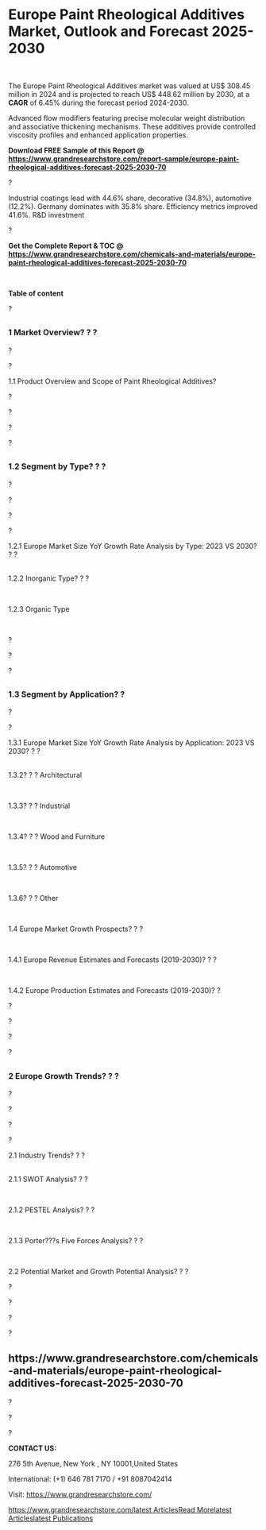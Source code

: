 <h1>Europe Paint Rheological Additives Market, Outlook and Forecast 2025-2030</h1><br/><p>The Europe Paint Rheological Additives market was valued at US$ 308.45 million in 2024 and is projected to reach US$ 448.62 million by 2030, at a <strong>CAGR</strong> of 6.45% during the forecast period 2024-2030.</p>
 
 
 
 <p>Advanced flow modifiers featuring precise molecular weight distribution and associative thickening mechanisms. These additives provide controlled viscosity profiles and enhanced application properties.</p>
 
 
 
 <div><b>Download FREE Sample of this Report @ <a href="https://www.grandresearchstore.com/report-sample/europe-paint-rheological-additives-forecast-2025-2030-70">https://www.grandresearchstore.com/report-sample/europe-paint-rheological-additives-forecast-2025-2030-70</a></b></div>
 
 
 
 <p>? </p>
 
 
 
 <p>Industrial coatings lead with 44.6% share, decorative (34.8%), automotive (12.2%). Germany dominates with 35.8% share. Efficiency metrics improved 41.6%. R&D investment</p>
 
 
 
 <p>? </p>
 
 
 
 <div><b>Get the Complete Report & TOC @ <a href="https://www.grandresearchstore.com/chemicals-and-materials/europe-paint-rheological-additives-forecast-2025-2030-70">https://www.grandresearchstore.com/chemicals-and-materials/europe-paint-rheological-additives-forecast-2025-2030-70</a></b></div>
 
 
 
 <p><br />
 
 <b>Table of content</b></p>
 
 
 
 <p>? </p>
 
 
 
 <h2><span style="font-size:16px"><strong>1 Market Overview? ? ? </strong></span></h2>
 
 
 
 <p>? </p>
 
 
 
 <p>? </p>
 
 
 
 <p>1.1 Product Overview and Scope of Paint Rheological Additives? </p>
 
 
 
 <p>? </p>
 
 
 
 <p>? </p>
 
 
 
 <p>? </p>
 
 
 
 <p>? </p>
 
 
 
 <h2><strong><span style="font-size:16px">1.2 Segment by Type? ? ? </span></strong></h2>
 
 
 
 <p>? </p>
 
 
 
 <p>? </p>
 
 
 
 <p>? </p>
 
 
 
 <p>? </p>
 
 
 
 <p>1.2.1 Europe Market Size YoY Growth Rate Analysis by Type: 2023 VS 2030? ? ? <br />
 
 <br />
 
 1.2.2 Inorganic Type? ? ? <br />
 
 <br />
 
 1.2.3 Organic Type<br />
 
 <br />
 
 ? </p>
 
 
 
 <p>? </p>
 
 
 
 <p>? </p>
 
 
 
 <h2><span style="font-size:16px"><strong>1.3 Segment by Application? ? </strong></span></h2>
 
 
 
 <p>? </p>
 
 
 
 <p>? </p>
 
 
 
 <p>1.3.1 Europe Market Size YoY Growth Rate Analysis by Application: 2023 VS 2030? ? ? <br />
 
 <br />
 
 1.3.2? ? ? Architectural<br />
 
 <br />
 
 1.3.3? ? ? Industrial<br />
 
 <br />
 
 1.3.4? ? ? Wood and Furniture<br />
 
 <br />
 
 1.3.5? ? ? Automotive<br />
 
 <br />
 
 1.3.6? ? ? Other<br />
 
 <br />
 
 1.4 Europe Market Growth Prospects? ? ? <br />
 
 <br />
 
 1.4.1 Europe Revenue Estimates and Forecasts (2019-2030)? ? ? <br />
 
 <br />
 
 1.4.2 Europe Production Estimates and Forecasts (2019-2030)? ? </p>
 
 
 
 <p>? </p>
 
 
 
 <p>? </p>
 
 
 
 <p>? </p>
 
 
 
 <p>? </p>
 
 
 
 <h2><span style="font-size:16px"><strong>2 Europe Growth Trends? ? ? </strong></span></h2>
 
 
 
 <p>? </p>
 
 
 
 <p>? </p>
 
 
 
 <p>? </p>
 
 
 
 <p>? </p>
 
 
 
 <p>2.1 Industry Trends? ? ? <br />
 
 <br />
 
 2.1.1 SWOT Analysis? ? ? <br />
 
 <br />
 
 2.1.2 PESTEL Analysis? ? ? <br />
 
 <br />
 
 2.1.3 Porter???s Five Forces Analysis? ? ? <br />
 
 <br />
 
 2.2 Potential Market and Growth Potential Analysis? ? ? </p>
 
 
 
 <p>? </p>
 
 
 
 <p>? </p>
 
 
 
 <p>? </p>
 
 
 
 <p>? </p>
 
 
 
 <h2><span chemicals-and-materials="" europe-paint-rheological-additives-forecast-2025-2030-70="" https:="" style="font-si<br><div><b>Get the Complete Report & TOC @ <a data-cke-saved-href=" www.grandresearchstore.com="">https://www.grandresearchstore.com/chemicals-and-materials/europe-paint-rheological-additives-forecast-2025-2030-70</span></h2>
 
 
 
 <p>? </p>
 
 
 
 <p>? </p>
 
 
 
 <p>? </p>
 
 
 
 <p><span chemicals-and-materials="" europe-paint-rheological-additives-forecast-2025-2030-70="" https:="" style="font-si<br><div><b>Get the Complete Report & TOC @ <a data-cke-saved-href=" www.grandresearchstore.com=""><b>CONTACT US:</b><br />
 
 276 5th Avenue, New York , NY 10001,United States<br />
 
 International: (+1) 646 781 7170 / +91 8087042414<br />
 
 Visit: <a href="https://www.grandresearchstore.com/">https://www.grandresearchstore.com/</a><br />
 
 <a href="https://gyeongbokgung.com">https://www.grandresearchstore.com/</a><a href="https://hallyeomaritime.com">latest Articles</a><a href="https://jingwansa.com">Read More</a><a href="https://nguoiviet.jp/">latest Articles</a><a href="https://www.intelmarketresearch.com/">latest Publications</a></span></p>
